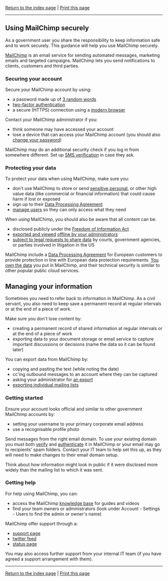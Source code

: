 [Return to the index page](/using-cloud/help-for-end-users/) | [Print this page](https://gitprint.com/alphagov/using-cloud/blob/master/help-for-end-users/MailChimp/Using-MailChimp-securely.md)

***

## Using MailChimp securely

As a government user you share the responsibility to keep information safe and to work securely. This guidance will help you use MailChimp securely.

[MailChimp](https://mailchimp.com/) is an email service for sending automated messages, marketing emails and targeted campaigns. MailChimp lets you send notifications to clients, customers and third parties.

### Securing your account

Secure your MailChimp account by using:

- a password made up of [3 random words](https://www.ncsc.gov.uk/blog-post/three-random-words-or-thinkrandom-0)
- [two-factor authentication](http://kb.mailchimp.com/accounts/login/set-up-a-two-factor-authentication-app-at-login)
- a secure (HTTPS) connection using a [modern browser](https://whatbrowser.org)

Contact your MailChimp administrator if you:

- think someone may have accessed your account
- lose a device that can access your MailChimp account (you should also [change your password](http://kb.mailchimp.com/accounts/login/manage-account-login-and-profile))

MailChimp may do an additional security check if you log in from somewhere different. Set up [SMS verification](http://kb.mailchimp.com/accounts/login/recover-account-with-sms-text-verification) in case they ask.

### Protecting your data

To protect your data when using MailChimp, make sure you:

- don't use MailChimp to store or send [sensitive,](https://ico.org.uk/for-organisations/guide-to-data-protection/key-definitions/)[personal](https://ico.org.uk/for-organisations/guide-to-data-protection/key-definitions/), or other high value data (like commercial or financial information) that could cause harm if lost or exposed
- sign up to their [Data Processing Agreement](http://kb.mailchimp.com/accounts/management/about-mailchimp-and-eu-safe-harbor)
- [manage users](http://kb.mailchimp.com/accounts/manage-users/manage-user-levels-in-your-account) so they can only access what they need

When using MailChimp, you should also be aware that all content can be:

- disclosed publicly under the [Freedom of Information Act](https://ico.org.uk/for-organisations/guide-to-freedom-of-information/what-is-the-foi-act/)
- [exported and viewed](http://kb.mailchimp.com/lists/manage-contacts/view-or-export-a-list) [offline by your administrators](http://kb.mailchimp.com/lists/manage-contacts/view-or-export-a-list)
- [subject to legal requests to share data](https://mailchimp.com/legal/privacy/) by courts, government agencies, or parties involved in litigation in the US

MailChimp include a [Data Processing Agreement](http://kb.mailchimp.com/accounts/management/about-mailchimp-and-eu-safe-harbor) for European customers to provide protection in line with European data protection requirements. [You own the data](https://mailchimp.com/legal/terms/) you put in MailChimp, and their technical security is similar to other popular public cloud services.

## Managing your information

Sometimes you need to refer back to information in MailChimp. As a civil servant, you also need to keep save a permanent record at regular intervals or at the end of a piece of work.

Make sure you don't lose content by:

- creating a permanent record of shared information at regular intervals or at the end of a piece of work
- exporting data to your document storage or email service to capture important discussions or decisions (name the data so it can be found later)

You can export data from MailChimp by:

- copying and pasting the text (while noting the date)
- cc&#39;ing outbound messages to an account where they can be captured
- asking your administrator for [an export](http://kb.mailchimp.com/accounts/management/export-and-back-up-account-data)
- [exporting individual mailing lists](http://kb.mailchimp.com/lists/manage-contacts/view-or-export-a-list)

### Getting started

Ensure your account looks official and similar to other government MailChimp accounts by:

- setting your username to your primary corporate email address
- use a recognisable profile photo

Send messages from the right email domain. To use your existing domain you must both [verify](http://kb.mailchimp.com/accounts/email-authentication/verify-a-domain) and [authenticate](http://kb.mailchimp.com/accounts/email-authentication/about-email-authentication?) it in MailChimp or your email may go to recipients&#39; spam folders. Contact your IT team to help set this up, as they will need to make changes to their email domain setup.

Think about how information might look in public if it were disclosed more widely than the mailing list to which it was sent.

### Getting help

For help using MailChimp, you can:

- access the MailChimp [knowledge base](http://kb.mailchimp.com/) for guides and videos
- find your team owners or administrators (look under Account - Settings - Users to find the admin or owner&#39;s name)

MailChimp offer support through a:

- [support page](https://mailchimp.com/contact/support/)
- [twitter feed](https://twitter.com/MailChimpStatus)
- [status page](https://status.mailchimp.com/)

You may also access further support from your internal IT team (if you have agreed a support arrangement with them).

***

[Return to the index page](/using-cloud/help-for-end-users/) | [Print this page](https://gitprint.com/alphagov/using-cloud/blob/master/help-for-end-users/MailChimp/Using-MailChimp-securely.md)
